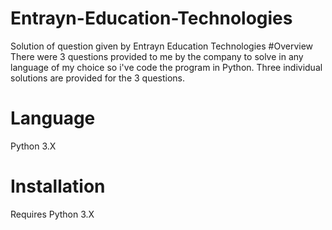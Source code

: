 # Entrayn-Education-Technologies
Solution of question given by Entrayn Education Technologies
#Overview
There were 3 questions provided to me by the company to solve in any language of my choice so i've code the program in Python.
Three individual solutions are provided for the 3 questions.
# Language
Python 3.X
# Installation
Requires Python 3.X
